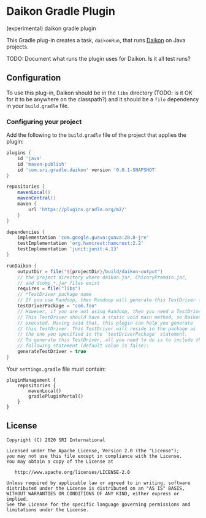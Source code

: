 # Daikon Gradle Plugin

(experimental) daikon gradle plugin

This Gradle plug-in creates a task, `daikonRun`, that runs [Daikon](https://plse.cs.washington.edu/daikon/) on Java projects.

TODO: Document what runs the plugin uses for Daikon.  Is it all test runs?

## Configuration

To use this plug-in, Daikon should be in the `libs` directory (TODO: is it OK for it to be anywhere on the classpath?) and it should be a `file` dependency in your `build.gradle` file.

### Configuring your project

Add the following to the `build.gradle` file of the project that applies the plugin:

```groovy
plugins {
    id 'java'
    id 'maven-publish'
    id 'com.sri.gradle.daikon' version '0.0.1-SNAPSHOT'
}

repositories {
    mavenLocal()
    mavenCentral()
    maven {
        url 'https://plugins.gradle.org/m2/'
    }
}

dependencies {
    implementation 'com.google.guava:guava:28.0-jre'
    testImplementation 'org.hamcrest:hamcrest:2.2'
    testImplementation 'junit:junit:4.13'
}
```

```groovy
runDaikon {
    outputDir = file("${projectDir}/build/daikon-output")
    // the project directory where daikon.jar, ChicoryPremain.jar,
    // and dcomp_*.jar files exist  
    requires = file("libs")
    // *TestDriver package name
    // If you use Randoop, then Randoop will generate this TestDriver for you.
    testDriverPackage = "com.foo"
    // However, if you are not using Randoop, then you need a TestDriver.
    // This TestDriver should have a static void main method, so Daikon can
    // executed. Having said that, this plugin can help you generate
    // this TestDriver. This TestDriver will reside in the package as
    // the one you specified in the `testDriverPackage` statement.
    // To generate this TestDriver, all you need to do is to include the
    // following statement (default value is false):
    generateTestDriver = true
}
```

Your `settings.gradle` file must contain:

    pluginManagement {
        repositories {
            mavenLocal()
            gradlePluginPortal()
        }
    }

## License

    Copyright (C) 2020 SRI International

    Licensed under the Apache License, Version 2.0 (the "License");
    you may not use this file except in compliance with the License.
    You may obtain a copy of the License at

       http://www.apache.org/licenses/LICENSE-2.0

    Unless required by applicable law or agreed to in writing, software
    distributed under the License is distributed on an "AS IS" BASIS,
    WITHOUT WARRANTIES OR CONDITIONS OF ANY KIND, either express or implied.
    See the License for the specific language governing permissions and
    limitations under the License.
